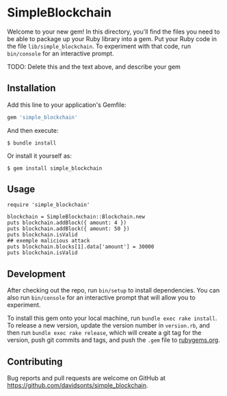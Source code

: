 # SimpleBlockchain

Welcome to your new gem! In this directory, you'll find the files you need to be able to package up your Ruby library into a gem. Put your Ruby code in the file `lib/simple_blockchain`. To experiment with that code, run `bin/console` for an interactive prompt.

TODO: Delete this and the text above, and describe your gem

## Installation

Add this line to your application's Gemfile:

```ruby
gem 'simple_blockchain'
```

And then execute:

    $ bundle install

Or install it yourself as:

    $ gem install simple_blockchain

## Usage

```
require 'simple_blockchain'  

blockchain = SimpleBlockchain::Blockchain.new
puts blockchain.addBlock({ amount: 4 })
puts blockchain.addBlock({ amount: 50 })
puts blockchain.isValid
## exemple malicious attack
puts blockchain.blocks[1].data['amount'] = 30000 
puts blockchain.isValid

```

## Development

After checking out the repo, run `bin/setup` to install dependencies. You can also run `bin/console` for an interactive prompt that will allow you to experiment.

To install this gem onto your local machine, run `bundle exec rake install`. To release a new version, update the version number in `version.rb`, and then run `bundle exec rake release`, which will create a git tag for the version, push git commits and tags, and push the `.gem` file to [rubygems.org](https://rubygems.org).

## Contributing

Bug reports and pull requests are welcome on GitHub at https://github.com/davidsonts/simple_blockchain.

